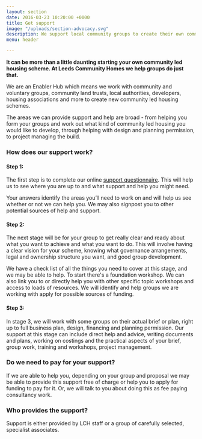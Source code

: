 ```yaml
---
layout: section
date: 2016-03-23 10:20:00 +0000
title: Get support
image: "/uploads/section-advocacy.svg"
description: We support local community groups to create their own community housing
menu: header

---
```

**It can be more than a little daunting starting your own community led housing scheme. At Leeds Community Homes we help groups do just that.**

We are an Enabler Hub which means we work with community and voluntary groups, community land trusts, local authorities, developers, housing associations and more to create new community led housing schemes.

The areas we can provide support and help are broad - from helping you form your groups and work out what kind of community led housing you would like to develop, through helping with design and planning permission, to project managing the build.

### **How does our support work?**

#### Step 1:

The first step is to complete our online [support questionnaire](https://docs.google.com/forms/d/e/1FAIpQLSdG5zIuLRihBdx0qpyis0tDBmBt4ekhKLQ3pC6Y6KTaokCg5A/viewform?usp=sf_link "support questionnaire"). This will help us to see where you are up to and what support and help you might need. 

Your answers identify the areas you’ll need to work on and will help us see whether or not we can help you. We may also signpost you to other potential sources of help and support.

#### Step 2:

The next stage will be for your group to get really clear and ready about what you want to achieve and what you want to do. This will involve having a clear vision for your scheme, knowing what governance arrangements, legal and ownership structure you want, and good group development.

We have a check list of all the things you need to cover at this stage, and we may be able to help. To start there's a foundation workshop. We can also link you to or directly help you with other specific topic workshops and access to loads of resources. We will identify and help groups we are working with apply for possible sources of funding.

#### Step 3:

In stage 3, we will work with some groups on their actual brief or plan, right up to full business plan, design, financing and planning permission. Our support at this stage can include direct help and advice, writing documents and plans, working on costings and the practical aspects of your brief, group work, training and workshops, project management.

### **Do we need to pay for your support?**

If we are able to help you, depending on your group and proposal we may be able to provide this support free of charge or help you to apply for funding to pay for it. Or, we will talk to you about doing this as fee paying consultancy work.

### Who provides the support?

Support is either provided by LCH staff or a group of carefully selected, specialist associates.